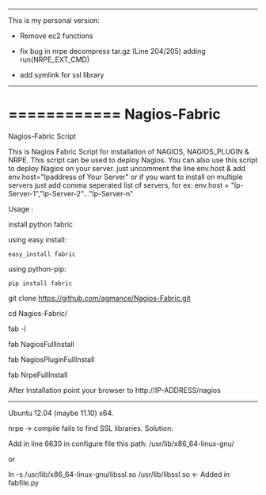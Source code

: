 - - - - - - - - - - - - 

This is my personal version:

- Remove ec2 functions

- fix bug in nrpe decompress tar.gz (Line 204/205) adding run(NRPE_EXT_CMD)

- add symlink for ssl library


- - - - - - - - - - - - - 

============
Nagios-Fabric
=============

Nagios-Fabric Script

This is Nagios Fabric Script for installation of NAGIOS, NAGIOS_PLUGIN & NRPE. This script can be used to deploy Nagios. You can also use this script to deploy Nagios on your server. just uncomment
the line env.host & add env.host="Ipaddress of Your Server" or if you want to install on multiple servers just add comma
seperated list of servers, for ex: env.host = "Ip-Server-1","Ip-Server-2"..."Ip-Server-n"

Usage :

install python fabric 

using easy install:

	easy_install fabric


using python-pip:

	pip install fabric

git clone https://github.com/agmance/Nagios-Fabric.git

cd Nagios-Fabric/

fab -l

fab NagiosFullInstall

fab NagiosPluginFullInstall

fab NrpeFullInstall

After Installation point your browser to http://IP-ADDRESS/nagios

- - - - - 
Ubuntu 12.04 (maybe 11.10) x64.

nrpe -> compile fails to find SSL libraries. Solution:

Add in line 6630 in configure file this path: /usr/lib/x86_64-linux-gnu/

or

ln -s /usr/lib/x86_64-linux-gnu/libssl.so /usr/lib/libssl.so <- Added in fabfile.py
